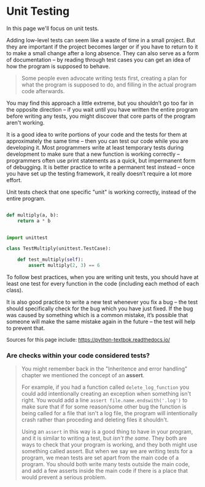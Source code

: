 # Unit Testing

In this page we'll focus on unit tests.



Adding low-level tests can seem like a waste of time in a small project. But they are important if the project becomes larger or if you have to return to it to make a small change after a long absence. They can also serve as a form of documentation – by reading through test cases you can get an idea of how the program is supposed to behave. 

> Some people even advocate writing tests first, creating a plan for what the program is supposed to do, and filling in the actual program code afterwards.

You may find this approach a little extreme, but you shouldn’t go too far in the opposite direction – if you wait until you have written the entire program before writing any tests, you might discover that core parts of the program aren't working.

It is a good idea to write portions of your code and the tests for them at approximately the same time – then you can test our code while you are developing it. Most programmers write at least temporary tests during development to make sure that a new function is working correctly – programmers often use print statements as a quick, but impermanent form of debugging. It is better practice to write a permanent test instead – once you have set up the testing framework, it really doesn’t require a lot more effort.


Unit tests check that one specific "unit" is working correctly, instead of the entire program.


```python

def multiply(a, b):
    return a * b
    

import unittest

class TestMultiply(unittest.TestCase):

    def test_multiply(self):
        assert multiply(2, 3) == 6


```


To follow best practices, when you are writing unit tests, you should have at least one test for every function in the code (including each method of each class).

It is also good practice to write a new test whenever you fix a bug – the test should specifically check for the bug which you have just fixed. If the bug was caused by something which is a common mistake, it’s possible that someone will make the same mistake again in the future – the test will help to prevent that.

<font size="-1">Sources for this page include: https://python-textbok.readthedocs.io/</font>

### Are checks within your code considered tests?

<blockquote>

You might remember back in the "Inheritence and error handling" chapter we mentioned the concept of an **assert**. 

For example, if you had a function called `delete_log_function` you could add intentionally creating an exception when something isn't right. You would add a line `assert file.name.endswith('.log')` to make sure that if for some reason/some other bug the function is being called for a file that isn't a log file, the program will intentionally crash rather than proceding and deleting files it shouldn't.

Using an `assert` in this way is a good thing to have in your program, and it is similar to writing a test, but *isn't the same*. They both are ways to check that your program is working, and they both might use something called assert. But when we say we are writing tests for a program, we mean tests are set apart from the main code of a program. You should both write many tests outside the main code, and add a few asserts inside the main code if there is a place that would prevent a serious problem.

</blockquote>